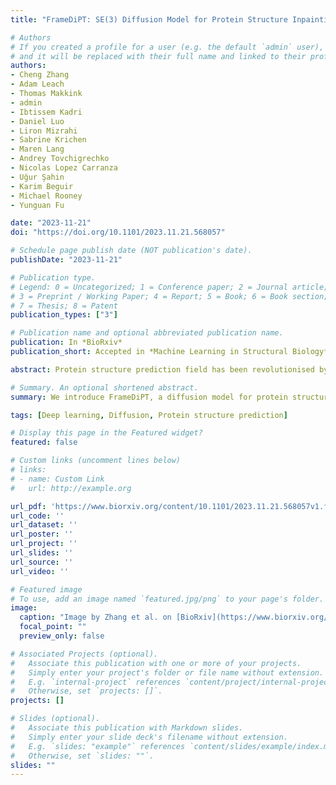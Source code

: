 ```yaml
---
title: "FrameDiPT: SE(3) Diffusion Model for Protein Structure Inpainting"

# Authors
# If you created a profile for a user (e.g. the default `admin` user), write the username (folder name) here 
# and it will be replaced with their full name and linked to their profile.
authors:
- Cheng Zhang
- Adam Leach
- Thomas Makkink
- admin
- Ibtissem Kadri
- Daniel Luo
- Liron Mizrahi
- Sabrine Krichen
- Maren Lang
- Andrey Tovchigrechko
- Nicolas Lopez Carranza
- Uğur Şahin
- Karim Beguir
- Michael Rooney
- Yunguan Fu

date: "2023-11-21"
doi: "https://doi.org/10.1101/2023.11.21.568057"

# Schedule page publish date (NOT publication's date).
publishDate: "2023-11-21"

# Publication type.
# Legend: 0 = Uncategorized; 1 = Conference paper; 2 = Journal article;
# 3 = Preprint / Working Paper; 4 = Report; 5 = Book; 6 = Book section;
# 7 = Thesis; 8 = Patent
publication_types: ["3"]

# Publication name and optional abbreviated publication name.
publication: In *BioRxiv*
publication_short: Accepted in *Machine Learning in Structural Biology* workshop, *NeurIPS 2023*.

abstract: Protein structure prediction field has been revolutionised by deep learning with protein folding models such as AlphaFold 2 and ESMFold. These models enable rapid in silico prediction and have been integrated into de novo protein design and protein-protein interaction (PPI) prediction. However, biologically relevant features dependent on conformational distributions cannot be estimated with these models. Diffusion models, a novel class of generative models, have been developed to learn conformational distributions and applied to de novo protein design. Limited work has been done on protein structure inpainting, where a masked section is recovered by simultaneously conditioning on its sequence and the rest of the structure. In this work, we propose FrameDiff inPainTing (FrameDiPT), a generalised model for protein inpainting. This is important for T-cells given the hyper-variability of the complementarity determining region (CDR) loops. We evaluated the model on CDR loop design for T-cell receptors and achieved comparable prediction accuracy to ProteinGenerator and RFdiffusion with limited training data and learnable parameters. Different from deterministic structure prediction models, FrameDiPT captures the conformational distribution at different regions and binding states, highlighting a key advantage of generative models.

# Summary. An optional shortened abstract.
summary: We introduce FrameDiPT, a diffusion model for protein structure inpainting that captures conformational distributions.

tags: [Deep learning, Diffusion, Protein structure prediction]

# Display this page in the Featured widget?
featured: false

# Custom links (uncomment lines below)
# links:
# - name: Custom Link
#   url: http://example.org

url_pdf: 'https://www.biorxiv.org/content/10.1101/2023.11.21.568057v1.full.pdf+html'
url_code: ''
url_dataset: ''
url_poster: ''
url_project: ''
url_slides: ''
url_source: ''
url_video: ''

# Featured image
# To use, add an image named `featured.jpg/png` to your page's folder. 
image:
  caption: "Image by Zhang et al. on [BioRxiv](https://www.biorxiv.org/content/10.1101/2023.11.21.568057v1)"
  focal_point: ""
  preview_only: false

# Associated Projects (optional).
#   Associate this publication with one or more of your projects.
#   Simply enter your project's folder or file name without extension.
#   E.g. `internal-project` references `content/project/internal-project/index.md`.
#   Otherwise, set `projects: []`.
projects: []

# Slides (optional).
#   Associate this publication with Markdown slides.
#   Simply enter your slide deck's filename without extension.
#   E.g. `slides: "example"` references `content/slides/example/index.md`.
#   Otherwise, set `slides: ""`.
slides: ""
---
```



